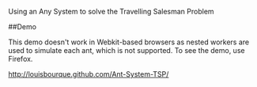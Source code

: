 Using an Any System to solve the Travelling Salesman Problem

##Demo

This demo doesn't work in Webkit-based browsers as nested workers are used to simulate each ant, which is not supported. To see the demo, use Firefox.

http://louisbourque.github.com/Ant-System-TSP/